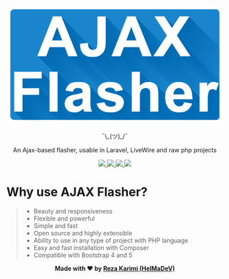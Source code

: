 <p align="center">
  <a href="https://github.com/helmadev/ajax-flasher"> 
    <img src="https://raw.githubusercontent.com/helmadev/ajax-flasher/main/logo.png">
  </a>
</p>
<p align="center">
  ¯\_(ツ)_/¯
</p>
<p align="center">
  An Ajax-based flasher, usable in Laravel, LiveWire and raw php projects
</p>
<p align="center">
  <a href="https://github.com/helmadev/ajax-flasher">
        <img src="https://img.shields.io/badge/helmadev-ajax--flasher-red">
    </a>
  <a href="https://github.com/helmadev/ajax-flasher">
        <img src="https://img.shields.io/badge/version-1.0.0-blue">
    </a>
  <a href="https://github.com/helmadev/ajax-flasher">
        <img src="https://img.shields.io/badge/requipments-php%207.1%20or%20higher-ff69b4">
    </a>
  <a href="https://github.com/helmadev/ajax-flasher">
        <img src="https://img.shields.io/badge/License-MIT-orange">
    </a>
</p>

# Why use AJAX Flasher?

> * Beauty and responsiveness
> * Flexible and powerful
> * Simple and fast
> * Open source and highly extensible
> * Ability to use in any type of project with PHP language
> * Easy and fast installation with Composer
> * Compatible with Bootstrap 4 and 5







<p align="center"> <b>Made with ❤️ by <a href="https://helmadev.com/">Reza Karimi (HelMaDeV)</a> <b> </p>

